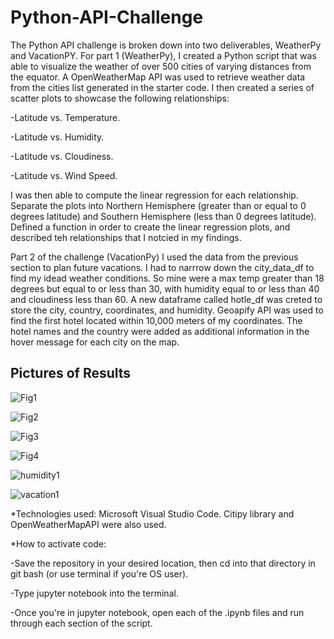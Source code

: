 # Python-API-Challenge

The Python API challenge is broken down into two deliverables, WeatherPy and VacationPY. For part 1 (WeatherPy), I created a Python
script that was able to visualize the weather of over 500 cities of varying distances from the equator. A OpenWeatherMap API was used to retrieve 
weather data from the cities list generated in the starter code. I then created a series of scatter plots to showcase the following relationships:

-Latitude vs. Temperature.

-Latitude vs. Humidity.

-Latitude vs. Cloudiness.

-Latitude vs. Wind Speed.

I was then able to compute the linear regression for each relationship. Separate the plots into Northern Hemisphere (greater than or equal to 0 degrees latitude) 
and Southern Hemisphere (less than 0 degrees latitude). Defined a function in order to create the linear regression plots, and described teh relationships that
I notcied in my findings.

Part 2 of the challenge (VacationPy) I used the data from the previous section to plan future vacations. I had to narrrow down the city_data_df to find
my idead weather conditions. So mine were a max temp greater than 18 degrees but equal to or less than 30, with humidity equal to or less than 40 and 
cloudiness less than 60. A new dataframe called hotle_df was creted to store the city, country, coordinates, and humidity. Geoapify API was used to find the first hotel 
located within 10,000 meters of my coordinates. The hotel names and the country were added as additional information in the hover message for each city on the map.

## Pictures of Results

![Fig1](https://github.com/IRTakan/Python-API-Challenge/assets/132292790/f00039bb-b553-4fd9-aee0-007c55965403)

![Fig2](https://github.com/IRTakan/Python-API-Challenge/assets/132292790/6f02034d-792b-4584-b061-2cbce92bcda8)

![Fig3](https://github.com/IRTakan/Python-API-Challenge/assets/132292790/3501a5c5-40df-4211-b3f5-b876d52ce95f)

![Fig4](https://github.com/IRTakan/Python-API-Challenge/assets/132292790/5954da2a-b453-4887-94aa-d0e771ff8f2e)

![humidity1](https://github.com/IRTakan/Python-API-Challenge/assets/132292790/37a900a6-d5dc-47a7-82e9-31debd1cc4b7)

![vacation1](https://github.com/IRTakan/Python-API-Challenge/assets/132292790/1f414d9b-cd31-45c6-81f1-83537550d1c2)

*Technologies used: Microsoft Visual Studio Code. Citipy library and OpenWeatherMapAPI were also used.

*How to activate code:

-Save the repository in your desired location, then cd into that directory in git bash (or use terminal if you're OS user).

-Type jupyter notebook into the terminal.

-Once you're in jupyter notebook, open each of the .ipynb files and run through each section of the script.
